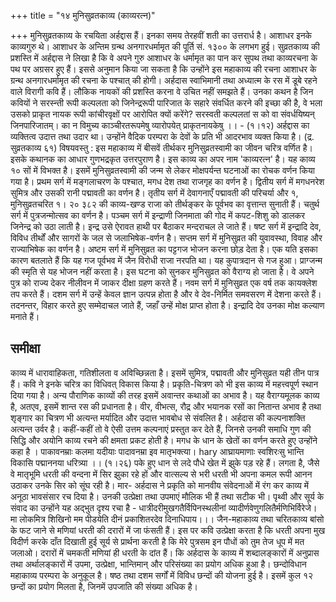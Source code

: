 +++
title = "१४ मुनिसुव्रतकाव्य (काव्यरत्न)"

+++
मुनिसुव्रतकाव्य के रचयिता अर्हद्दास हैं। इनका समय तेरहवीं शती का उत्तरार्ध है। आशाधर इनके काव्यगुरु थे। आशाधर के अन्तिम ग्रन्थ अनगारधर्मामृत की पूर्ति सं. १३०० के लगभग हुई। सुव्रतकाव्य की प्रशस्ति में अर्हद्दास ने लिखा है कि वे अपने गुरु आशाधर के धर्मामृत का पान कर सुपथ तथा काव्यरचना के पथ पर अग्रसर हुए हैं। इससे अनुमान किया जा सकता है कि उन्होंने इस महाकाव्य की रचना आशाधर के ग्रन्थ अनगारधर्मामृत की रचना के पश्चात् की होगी।
अर्हदास स्वाभिमानी तथा अध्यात्म के रस में डूबे रहने वाले विरागी कवि हैं। लौकिक नायकों की प्रशस्ति करना वे उचित नहीं समझते हैं। उनका कथन है जिन कवियों ने सरस्न्ती रूपी कल्पलता को जिनेन्द्ररूपी पारिजात के सहारे संवर्धित करने की इच्छा की है, वे भला उसको प्राकृत नायक रूपी कांचीरवृक्षों पर आरोपित क्यों करेंगे?
सरस्वती कल्पलतां स को वा संवर्धयिष्यन् जिनपारिजातम्। का न विमुच्य काञ्चीरतरूपमेषु व्यारोपयेत् प्राकृतनायकेषु ।। - (१।१२)
अर्हद्दास का व्यक्तित्व उदात्त तथा उदार था। उन्होंने वैदिक परम्परा के देवों के प्रति भी आदरभाव व्यक्त किया है। (द्र. सुव्रतकाव्य ६१)
विषयवस्तु : इस महाकाव्य में बीसवें तीर्थकर मुनिसुव्रतस्वामी का जीवन चरित्र वर्णित है। इसके कथानक का आधार गुणभद्रकृत उत्तरपुराण है। इस काव्य का अपर नाम 'काव्यरत्न' है। यह काव्य १० सों में विभक्त है। इसमें मुनिसुव्रतस्वामी की जन्म से लेकर मोक्षपर्यन्त घटनाओं का रोचक वर्णन किया गया है। प्रथम सर्ग में मङ्गलाचरण के पश्चात, मगध देश तथा राजगृह का वर्णन है। द्वितीय सर्ग में मगधनरेश सुमित्र और उसकी रानी पद्मावती का वर्णन है। तृतीय सर्ग में देवागनाएँ पद्मावती की परिचर्या और
१, मुनिसुव्रतचरित १। २०
३८२
की काव्य-खण्ड
राजा को तीर्थङ्कर के पूर्वभव का वृत्तान्त सुनाती हैं। चतुर्थ सर्ग में पुत्रजन्मोत्सव का वर्णन है। पञ्चम सर्ग में इन्द्राणी जिनमाता की गोद में कपट-शिशु को डालकर जिनेन्द्र को उठा लाती है। इन्द्र उसे ऐरावत हाथी पर बैठाकर मन्दराचल ले जाते हैं। षष्ट सर्ग में इन्द्रादि देव, विविध तीर्थों और सागरों के जल से जलाभिषेक-वर्णन है। सप्तम सर्ग में मुनिसुव्रत की युवावस्था, विवाह और राज्याभिषेक का वर्णन है। अष्टम सर्ग में मुनिसुव्रत का पट्टगज भोजन करना छोड़ देता है। एक यति इसका कारण बतलाते हैं कि यह गज पूर्वभव में जैन विरोधी राजा नरपति था। यह कुपात्रदान से गज हुआ। प्राग्जन्म की स्मृति से यह भोजन नहीं करता है। इस घटना को सुनकर मुनिसुव्रत को वैराग्य हो जाता है। वे अपने पुत्र को राज्य देकर नीलीवन में जाकर दीक्षा ग्रहण करते हैं। नवम सर्ग में मुनिसुव्रत एक वर्ष तक कायक्लेश तप करते हैं। दशम सर्ग में उन्हें केवल ज्ञान उत्पन्न होता है और वे देव-निर्मित समवसरण में देशना करते हैं। तदनन्तर, विहार करते हुए सम्मेदाचल जाते हैं, जहाँ उन्हें मोक्ष प्राप्त होता है। इन्द्रादि देव उनका मोक्ष कल्याण मनाते हैं।  
## समीक्षा
काव्य में धारावाहिकता, गतिशीलता व अविच्छिन्नता है। इसमें सुमित्र, पद्मावती और मुनिसुव्रत यही तीन पात्र हैं। कवि ने इनके चरित्र का विधिवत् विकास किया है। प्रकृति-चित्रण को भी इस काव्य में महत्त्वपूर्ण स्थान दिया गया है। अन्य पौराणिक काव्यों की तरह इसमें अवान्तर कथाओं का अभाव है। यह वैराग्यमूलक काव्य है, अतएव, इसमें शान्त रस की प्रधानता है। वीर, वीभत्स, रौद्र और भयानक रसों का नितान्त अभाव है तथा शृङ्गार का चित्रण भी अत्यन्त मर्यादित और उदात्त भावबोध से संवलित है। अर्हदास की कल्पनाशक्ति अत्यन्त उर्वर है। कहीं-कहीं तो वे ऐसी उत्तम कल्पनाएं प्रस्तुत कर देते हैं, जिनसे उनकी समाधि गुण की सिद्धि और अयोनि काव्य रचने की क्षमता प्रकट होती है। मगध के धान के खेतों का वर्णन करते हुए उन्होंने कहा है
।
पाकावनम्राः कलमा यदीयाः पादावनम्रा इव मातृभक्त्या। hary
आघ्रायमाणाः स्वशिरःसु भान्ति विकासि पद्माननया धरित्र्या ।। (१।२६) पके हुए धान से लदे पौधे खेत में झुके पड़ रहे हैं। लगता है, जैसे वे मातृभूमि धरती की वन्दना में सिर झुका रहे हों और वात्सल्य से भरी धरती भी अपना कमल रूपी आनन उठाकर उनके सिर को सूंघ रही है। मार- अर्हदास ने प्रकृति को मानवीय संवेदनाओं में रंग कर काव्य में अनूठा भावसंसार रच दिया है। उनकी उत्प्रेक्षा तथा उपमाएं मौलिक भी हैं तथा सटीक भी। पृथ्वी और सूर्य के संवाद का उन्होंने यह अद्भुत दृश्य रचा है -
धात्रीदरीमुखगतैर्विपिनस्थलीनां व्यादीर्णवेणुगलितैर्मणिभिर्विरेजे। मा लोकमित्र शिखिनो मम पीडयेति दीनं प्रकाशितरदेव दिनाधिपाय।।।
जैन-महाकाव्य तथा चरितकाव्य बांसो के फट जाने से मणियां धरती की दरारों में जा फंसती हैं। इस पर कवि उत्प्रेक्षा करता है कि धरती अपना मुख विदीर्ण करके दाँत दिखाती हुई सूर्य से प्रार्थना करती है कि मेरे पुत्रसम इन पौधों को तुम तेज धूप में मत जलाओ। दरारों में चमकती मणियां ही धरती के दांत हैं।
कि अर्हदास के काव्य में शब्दालङ्कारों में अनुप्रास तथा अर्थालङ्कारों में उपमा, उत्प्रेक्षा, भान्तिमान् और परिसंख्या का प्रयोग अधिक हुआ है। छन्दोविधान महाकाव्य परम्परा के अनुकूल है। षष्ठ तथा दशम सर्गों में विविध छन्दों की योजना हुई है। इसमें कुल १२ छन्दों का प्रयोग मिलता है, जिनमें उपजाति की संख्या अधिक है।